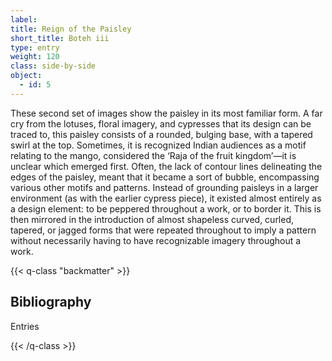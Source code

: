 ```yaml
---
label:
title: Reign of the Paisley
short_title: Boteh iii
type: entry
weight: 120
class: side-by-side
object:
  - id: 5
---
```

These second set of images show the paisley in its most familiar form. A far cry from the lotuses, floral imagery, and cypresses that its design can be traced to, this paisley consists of a rounded, bulging base, with a tapered swirl at the top. Sometimes, it is recognized Indian audiences as a motif relating to the mango, considered the ‘Raja of the fruit kingdom’—it is unclear which emerged first. Often, the lack of contour lines delineating the edges of the paisley, meant that it became a sort of bubble, encompassing various other motifs and patterns. Instead of grounding paisleys in a larger environment (as with the earlier cypress piece), it existed almost entirely as a design element: to be peppered throughout a work, or to border it. This is then mirrored in the introduction of almost shapeless curved, curled, tapered, or jagged forms that were repeated throughout to imply a pattern without necessarily having to have recognizable imagery throughout a work.  

{{< q-class "backmatter" >}}

## Bibliography

Entries

{{< /q-class >}}
